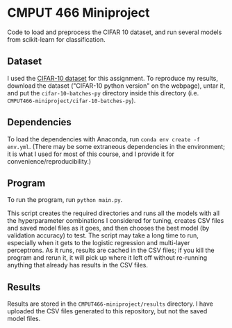 # CMPUT 466 Miniproject

Code to load and preprocess the CIFAR 10 dataset, and run several models from scikit-learn for classification.

## Dataset

I used the [CIFAR-10 dataset](https://www.cs.toronto.edu/~kriz/cifar.html) for this assignment. To reproduce my results, download the dataset ("CIFAR-10 python version" on the webpage), untar it, and put the `cifar-10-batches-py` directory inside this directory (i.e. `CMPUT466-miniproject/cifar-10-batches-py`).

## Dependencies

To load the dependencies with Anaconda, run `conda env create -f env.yml`. (There may be some extraneous dependencies in the environment; it is what I used for most of this course, and I provide it for convenience/reproducibility.)

## Program

To run the program, run `python main.py`.

This script creates the required directories and runs all the models with all the hyperparameter combinations I considered for tuning, creates CSV files and saved model files as it goes, and then chooses the best model (by validation accuracy) to test. The script may take a long time to run, especially when it gets to the logistic regression and multi-layer perceptrons. As it runs, results are cached in the CSV files; if you kill the program and rerun it, it will pick up where it left off without re-running anything that already has results in the CSV files.

## Results

Results are stored in the `CMPUT466-miniproject/results` directory. I have uploaded the CSV files generated to this repository, but not the saved model files.